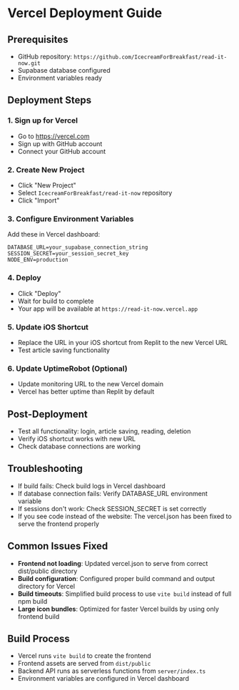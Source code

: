 # Vercel Deployment Guide

## Prerequisites
- GitHub repository: `https://github.com/IcecreamForBreakfast/read-it-now.git`
- Supabase database configured
- Environment variables ready

## Deployment Steps

### 1. Sign up for Vercel
- Go to https://vercel.com
- Sign up with GitHub account
- Connect your GitHub account

### 2. Create New Project
- Click "New Project"
- Select `IcecreamForBreakfast/read-it-now` repository
- Click "Import"

### 3. Configure Environment Variables
Add these in Vercel dashboard:
```
DATABASE_URL=your_supabase_connection_string
SESSION_SECRET=your_session_secret_key
NODE_ENV=production
```

### 4. Deploy
- Click "Deploy"
- Wait for build to complete
- Your app will be available at `https://read-it-now.vercel.app`

### 5. Update iOS Shortcut
- Replace the URL in your iOS shortcut from Replit to the new Vercel URL
- Test article saving functionality

### 6. Update UptimeRobot (Optional)
- Update monitoring URL to the new Vercel domain
- Vercel has better uptime than Replit by default

## Post-Deployment
- Test all functionality: login, article saving, reading, deletion
- Verify iOS shortcut works with new URL
- Check database connections are working

## Troubleshooting
- If build fails: Check build logs in Vercel dashboard
- If database connection fails: Verify DATABASE_URL environment variable
- If sessions don't work: Check SESSION_SECRET is set correctly
- If you see code instead of the website: The vercel.json has been fixed to serve the frontend properly

## Common Issues Fixed
- **Frontend not loading**: Updated vercel.json to serve from correct dist/public directory  
- **Build configuration**: Configured proper build command and output directory for Vercel
- **Build timeouts**: Simplified build process to use `vite build` instead of full npm build
- **Large icon bundles**: Optimized for faster Vercel builds by using only frontend build

## Build Process
- Vercel runs `vite build` to create the frontend
- Frontend assets are served from `dist/public`
- Backend API runs as serverless functions from `server/index.ts`
- Environment variables are configured in Vercel dashboard